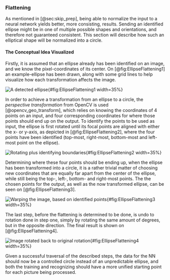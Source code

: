 ### Flattening
As mentioned in [@sec:skip_prep], being able to normalize the input to a neural network yields better, more consisting, results. Sending an identified ellipse might be in one of multiple possible shapes and orientations, and therefore not guaranteed consistent. This section will describe how such an elliptical shape will be normalized into a circle.

#### The Conceptual Idea Visualized
Firstly, it is assumed that an ellipse already has been identified on an image, and we know the pixel-coordinates of its center. On [@fig:EllipseFlattening1] an example-ellipse has been drawn, along with some grid lines to help visualize how each transformation affects the image.

![A detected ellipse](report/assets/pictures/Ellipse1.png){#fig:EllipseFlattening1 width=35%}

In order to achieve a transformation from an ellipse to a circle, the _perspective transformation_ from OpenCV is used [@opencv_geo_transform], which relies on knowing the coordinates of 4 points on an input, and four corresponding coordinates for where those points should end up on the output. To identify the points to be used as input, the ellipse is first rotated until its focal points are aligned with either the x- or y-axis, as depicted in [@fig:EllipseFlattening2], where the four points have been identified (top-most, right-most, bottom-most and left-most point on the ellipse).

![Rotating plus identifying boundaries](report/assets/pictures/Ellipse2_1.png){#fig:EllipseFlattening2 width=35%}

Determining where these four points should be ending up, when the ellipse has been transformed into a circle, it is a rather trivial matter of choosing new coordinates that are equally far apart from the center of the ellipse, while still being the top-, left-, bottom- and right-most points. The the chosen points for the output, as well as the now transformed ellipse, can be seen on [@fig:EllipseFlattening3].

![Warping the image, based on identified points](report/assets/pictures/Ellipse3_1.png){#fig:EllipseFlattening3 width=35%}

The last step, before the flattening is determined to be done, is undo to rotation done in step one, simply by rotating the same amount of degrees, but in the opposite direction. The final result is shown on [@fig:EllipseFlattening4].

![Image rotated back to original rotation](report/assets/pictures/Ellipse4.png){#fig:EllipseFlattening4 width=35%}

Given a successful traversal of the described steps, the data for the NN should now be a controlled circle instead of an unpredictable ellipse, and both the training and recognizing should have a more unified starting point for each picture being processed.   
